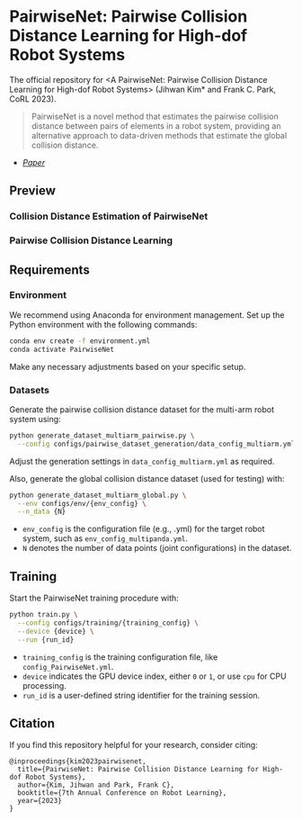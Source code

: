 # PairwiseNet: Pairwise Collision Distance Learning for High-dof Robot Systems
The official repository for \<A PairwiseNet: Pairwise Collision Distance Learning for High-dof Robot Systems\> (Jihwan Kim* and Frank C. Park, CoRL 2023).

> PairwiseNet is a novel method that estimates the pairwise collision distance between pairs of elements in a robot system, providing an alternative approach to data-driven methods that estimate the global collision distance.

- *[Paper](https://openreview.net/forum?id=Id4b5SY1Y8)* 
<!-- - *[Poster](https://drive.google.com/file/d/1NuyQaG-g3zwWQEl6qS5tl5_H3oKsEzcK/view?usp=sharing)*   -->

## Preview

### Collision Distance Estimation of PairwiseNet

### Pairwise Collision Distance Learning

## Requirements

### Environment

We recommend using Anaconda for environment management. Set up the Python environment with the following commands:
```bash
conda env create -f environment.yml
conda activate PairwiseNet
```
Make any necessary adjustments based on your specific setup.

### Datasets

Generate the pairwise collision distance dataset for the multi-arm robot system using:
```bash
python generate_dataset_multiarm_pairwise.py \
  --config configs/pairwise_dataset_generation/data_config_multiarm.yml
```
Adjust the generation settings in `data_config_multiarm.yml` as required.

Also, generate the global collision distance dataset (used for testing) with:
```bash
python generate_dataset_multiarm_global.py \
  --env configs/env/{env_config} \
  --n_data {N}
```
- `env_config` is the configuration file (e.g., .yml) for the target robot system, such as `env_config_multipanda.yml`.
- `N` denotes the number of data points (joint configurations) in the dataset.

## Training

Start the PairwiseNet training procedure with:
```bash
python train.py \
  --config configs/training/{training_config} \
  --device {device} \
  --run {run_id}
```
- `training_config` is the training configuration file, like `config_PairwiseNet.yml`. 
- `device` indicates the GPU device index, either `0` or `1`, or use `cpu` for CPU processing.
- `run_id` is a user-defined string identifier for the training session.

## Citation
If you find this repository helpful for your research, consider citing:
```
@inproceedings{kim2023pairwisenet,
  title={PairwiseNet: Pairwise Collision Distance Learning for High-dof Robot Systems},
  author={Kim, Jihwan and Park, Frank C},
  booktitle={7th Annual Conference on Robot Learning},
  year={2023}
}
```